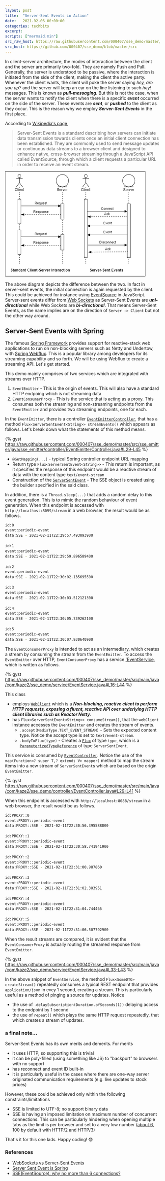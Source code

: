 ```yaml
---
layout: post
title:  "Server-Sent Events in Action"
date:   2021-02-06 00:00:00
categories: techbits
excerpt: 
scripts: ["mermaid.min"]
src_raw_host: https://raw.githubusercontent.com/000407/sse_demo/master/src
src_host: https://github.com/000407/sse_demo/blob/master/src
---
```


In client-server architecture, the modes of interaction between the client and the server are primarily two-fold. They are namely Push and Pull. Generally, the server is understood to be passive, where the interaction is initiated from the side of the client, making the client the active party. Whenever the client wants, the client will poke the server saying *hey, are you up?* and the server will keep an ear on the line listening to such *hey!* messages. This is known as ***pull-messaging***. But this is not the case, when the server wants to notify the client when there is a specific ***event*** occurred on the side of the server. These events are ***sent***, or ***pushed*** to the client as they occur. This is the reason why we employ ***Server-Sent Events*** in the first place.

According to [Wikipedia's page](https://en.wikipedia.org/wiki/Server-sent_events),

 > Server-Sent Events is a standard describing how servers can initiate data transmission towards clients once an initial client connection has been established. They are commonly used to send message updates or continuous data streams to a browser client and designed to enhance native, cross-browser streaming through a JavaScript API called EventSource, through which a client requests a particular URL in order to receive an event stream.

![Standard Client-Server Interaction](/assets/img/posts/spring_sse/standard_client_server.png#center)

The above diagram depicts the difference between the two. In fact in server-sent events, the initial connection is again requested by the client. This could be achieved for instance using [EventSource](https://developer.mozilla.org/en-US/docs/Web/API/EventSource) in JavaScript. Server-sent events differ from [Web Sockets](https://developer.mozilla.org/en-US/docs/Web/API/WebSockets_API) as Server-Sent Events are ***uni-directional*** while Web Sockets are ***bi-directional***. That means Server-Sent Events, as the name implies are on the direction of `Server -> Client` but not the other way around.

## Server-Sent Events with Spring

The famous [Spring Framework](https://spring.io/projects/spring-framework) provides support for reactive-stack web applications to run on non-blocking servers such as Netty and Undertow, with [Spring Webflux](https://docs.spring.io/spring-framework/docs/current/reference/html/web-reactive.html). This is a popular library among developers for its streaming capability and so forth. We will be using Webflux to create a streaming API. Let's get started.

This demo mainly comprises of two services which are integrated with streams over HTTP.

 1. `EventEmitter` - This is the origin of events. This will also have a standard HTTP endpoing which is not streaming data.
 2. `EventConsumerProxy` - This is the service that is acting as a proxy. This consumes both the streaming and non-streaming endpoints from the `EventEmitter` and provides two streaming endpoints, one for each.

In the `EventEmitter`, there is a controller [`EventEmitterController`]({{page.src_host}}/sse_emitter/java/sse_emitter/controller/EventEmitterController.java), that has a method `Flux<ServerSentEvent<String>> streamEvents()` which appears as follows. Let's break down what the statements of this method means.

{% gyst https://raw.githubusercontent.com/000407/sse_demo/master/src/sse_emitter/java/sse_emitter/controller/EventEmitterController.java#L29-L45 %}

 - `@GetMapping(...)` - typical Spring controller endpoint URL mapping
 - Return type `Flux<ServerSentEvent<String>>` - This return is important, as it specifies the response of this endpoint would be a reactive stream of data with the content type `text/event-stream`
 - Construction of the [`ServerSentEvent`](https://docs.spring.io/spring-framework/docs/current/javadoc-api/org/springframework/http/codec/ServerSentEvent.html) - The SSE object is created using the builder specified in the said class.

In addition, there is a `Thread.sleep(...)` that adds a random delay to this event generation. This is to mimic the random behaviour of event generation. When this endpoint is accessed with `http://localhost:8099/stream` in a web browser, the result would be as follows.

```bash
id:0
event:periodic-event
data:SSE - 2021-02-11T22:29:57.493093900

id:1
event:periodic-event
data:SSE - 2021-02-11T22:29:59.896589400

id:2
event:periodic-event
data:SSE - 2021-02-11T22:30:02.135695500

id:3
event:periodic-event
data:SSE - 2021-02-11T22:30:03.512121300

id:4
event:periodic-event
data:SSE - 2021-02-11T22:30:05.739262100

id:5
event:periodic-event
data:SSE - 2021-02-11T22:30:07.930640900
```

The `EventConsumerProxy` is intended to act as an intermediary, which creates a stream by consuming the stream from the `EventEmitter`. To access the `EventEmitter` over HTTP, `EventConsumerProxy` has a service [`EventService]({{page.src_host}}/main/java/com/kaze2/sse_demo/service/EventService.java), which is written as follows.

{% gyst https://raw.githubusercontent.com/000407/sse_demo/master/src/main/java/com/kaze2/sse_demo/service/EventService.java#L16-L44 %}

This class
 - employs [`WebClient`](https://docs.spring.io/spring-framework/docs/current/javadoc-api/org/springframework/web/reactive/function/client/WebClient.html) which is a ***Non-blocking, reactive client to perform HTTP requests, exposing a fluent, reactive API over underlying HTTP client libraries such as Reactor Netty***.
 - has `Flux<ServerSentEvent<String>> consumeStream()`, that the `webClient` instance accesses the `EventEmitter` and creates the stream of events.
    + `.accept(MediaType.TEXT_EVENT_STREAM)` - Sets the expected content type. Notice the accept type is set to `text/event-stream`.
    + `.bodyToFlux(type)` - Creates a [`Flux`](https://projectreactor.io/docs/core/release/api/reactor/core/publisher/Flux.html) of type `type`, which is a [`ParameterizedTypeReference`](https://docs.spring.io/spring-framework/docs/current/javadoc-api/org/springframework/core/ParameterizedTypeReference.html) of type `ServerSentEvent`.

This service is consumed by [`EventController`]({{page.src_host}}/main/java/com/kaze2/sse_demo/controller/EventController.java). Notice the use of the `map(Function<? super T,? extends V> mapper)` method to map the stream items into a new stream of `ServerSentEvent`s which are based on the origin `EventEmitter`.

{% gyst https://raw.githubusercontent.com/000407/sse_demo/master/src/main/java/com/kaze2/sse_demo/controller/EventController.java#L29-L41 %}

When this endpoint is accessed with `http://localhost:8088/stream` in a web browser, the result would be as follows.

```bash
id:PROXY::0
event:PROXY::periodic-event
data:PROXY::SSE - 2021-02-11T22:30:56.395588800

id:PROXY::1
event:PROXY::periodic-event
data:PROXY::SSE - 2021-02-11T22:30:58.741941900

id:PROXY::2
event:PROXY::periodic-event
data:PROXY::SSE - 2021-02-11T22:31:00.987860

id:PROXY::3
event:PROXY::periodic-event
data:PROXY::SSE - 2021-02-11T22:31:02.383951

id:PROXY::4
event:PROXY::periodic-event
data:PROXY::SSE - 2021-02-11T22:31:04.744465

id:PROXY::5
event:PROXY::periodic-event
data:PROXY::SSE - 2021-02-11T22:31:06.507792900
```

When the result streams are compared, it is evident that the `EventConsumerProxy` is actually routing the streamed response from `EventEmitter`.

{% gyst https://raw.githubusercontent.com/000407/sse_demo/master/src/main/java/com/kaze2/sse_demo/service/EventService.java#L33-L43 %}

In the above snippet of `EventService`, the method `Flux<SomeDTO> createStream()` repeatedly consumes a typical REST endpoint that provides `application/json` in evey 1 second, creating a stream. This is particularly useful as a method of pinging a source for updates. Notice

 - the use of `.delaySubscription(Duration.ofSeconds(1))` delaying access to the endpoint by 1 second
 - the use of `repeat()` which plays the same HTTP request repeatedly, that which creates a stream of updates.

### a final note...

Server-Sent Events has its own merits and demerits. For merits

 - it uses HTTP, so supporting this is trivial
 - it can be poly-filled (using something like JS) to "backport" to browsers with no support
 - has reconnect and event ID built-in
 - it is particularly useful in the cases where there are one-way server originated communication requirements (e.g. live updates to stock prices)

However, these could be achieved only within the following constraints/limitations

 - SSE is limited to UTF-8; no support binary data
 - SSE is having an imposed limitation on maximum number of concurrent connections. This can be particularly hindering when opening multiple tabs as the limit is per browser and set to a very low number ([about 6](https://stackoverflow.com/a/16853226/3126973), 100 by default with HTTP/2 and HTTP/3)

That's it for this one lads. Happy coding! :sunglasses:

### References

 - [WebSockets vs Server-Sent Events](https://www.ably.io/blog/websockets-vs-sse)
 - [Server Sent Event is Spring](https://www.baeldung.com/spring-server-sent-events)
 - [SSE(EventSource): why no more than 6 connections?](https://stackoverflow.com/a/16853226/3126973)